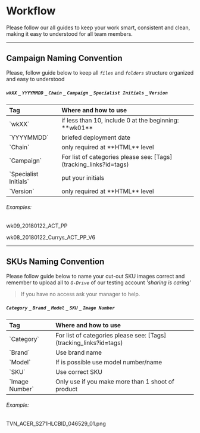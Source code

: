# Workflow

Please follow our all guides to keep your work smart, consistent and clean, making it easy to understood for all team members.

- - -

## Campaign Naming Convention

Please, follow guide below to keep all *`files`* and *`folders`* structure organized and easy to understood

##### `wkXX` `_` `YYYYMMDD` `_` `Chain` `_` `Campaign` `_` `Specialist Initials` `_` `Version`

<table class="tweak style">
  <thead>
    <tr>
      <th style="text-align:left">Tag</th>
      <th style="text-align:left">Where and how to use</th>
    </tr>
  </thead>
  <tbody>
    <tr>
      <td style="text-align:left">`wkXX`</td>
      <td style="text-align:left">if less than 10, include 0 at the beginning: **wk01**</td>
    </tr>
    <tr>
      <td style="text-align:left">`YYYYMMDD`</td>
      <td style="text-align:left">briefed deployment date</td>
    </tr>
    <tr>
      <td style="text-align:left">`Chain`</td>
      <td style="text-align:left">only required at **HTML** level</td>
    </tr>
    <tr>
      <td style="text-align:left">`Campaign`</td>
      <td style="text-align:left">For list of categories please see: [Tags](tracking_links?id=tags)</td>
    </tr>
    <tr>
      <td style="text-align:left">`Specialist Initials`</td>
      <td style="text-align:left">put your initials</td>
    </tr>
    <tr>
      <td style="text-align:left">`Version`</td>
      <td style="text-align:left">only required at **HTML** level</td>
    </tr>
  </tbody>
</table>


###### Examples:

<i class="far fa-folder"></i> wk09_20180122_ACT_PP

<i class="far fa-file-code"></i> wk08_20180122_Currys_ACT_PP_V6



- - -



## SKUs Naming Convention

Please follow guide below to name your cut-out SKU images correct and remember to upload all to *`G-Drive`* of our testing account *'sharing is caring'*

> If you have no access ask your manager to help.



##### `Category` `_` `Brand` `_` `Model` `_` `SKU` `_` `Image Number`


<table class="tweak style">
  <thead>
    <tr>
      <th style="text-align:left">Tag</th>
      <th style="text-align:left">Where and how to use</th>
    </tr>
  </thead>
  <tbody>
    <tr>
      <td style="text-align:left">`Category`</td>
      <td style="text-align:left">For list of categories please see: [Tags](tracking_links?id=tags)</td>
    </tr>
    <tr>
      <td style="text-align:left">`Brand`</td>
      <td style="text-align:left">Use brand name</td>
    </tr>
    <tr>
      <td style="text-align:left">`Model`</td>
      <td style="text-align:left">If is possible use model number/name</td>
    </tr>
    <tr>
      <td style="text-align:left">`SKU`</td>
      <td style="text-align:left">Use correct SKU</td>
    </tr>
    <tr>
      <td style="text-align:left">`Image Number`</td>
      <td style="text-align:left">Only use if you make more than 1 shoot of product</td>
    </tr>
  </tbody>
</table>


###### Example:

<i class="far fa-file-image"></i> TVN_ACER_S271HLCBID_046529_01.png
